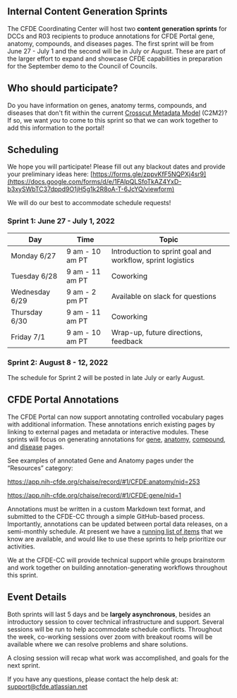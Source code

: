 ## Internal Content Generation Sprints

The CFDE Coordinating Center will host two **content generation sprints** for DCCs and R03 recipients to produce annotations for CFDE Portal gene, anatomy, compounds, and diseases pages. The first sprint will be from June 27 - July 1 and the second will be in July or August. These are part of the larger effort to expand and showcase CFDE capabilities in preparation for the September demo to the Council of Councils.

## Who should participate?

Do you have information on genes, anatomy terms, compounds, and diseases that don't fit within the current [Crosscut Metadata Model](https://github.com/nih-cfde/published-documentation/wiki) (C2M2)? If so, we want *you* to come to this sprint so that we can work together to add this information to the portal!

## Scheduling

We hope you will participate! Please fill out any blackout dates and provide your preliminary ideas here: [https://forms.gle/zppvKfF5NQPXj4sr9](https://docs.google.com/forms/d/e/1FAIpQLSfoTkAZ4YxD-b3xySWbTC37dppd9O1jH5g1k2R8oA-T-6JcYQ/viewform) 

We will do our best to accommodate schedule requests!

### Sprint 1: June 27 - July 1, 2022


| Day | Time | Topic |
| --- | --- | --- |
| Monday 6/27| 9 am - 10 am PT | Introduction to sprint goal and workflow, sprint logistics |
| Tuesday 6/28 | 9 am - 11 am PT | Coworking |
| Wednesday 6/29 | 9 am - 2 pm PT  | Available on slack for questions |
| Thursday 6/30 | 9 am - 11 am PT | Coworking |
| Friday 7/1 | 9 am - 10 am PT | Wrap-up, future directions, feedback |


### Sprint 2: August 8 - 12, 2022

The schedule for Sprint 2 will be posted in late July or early August.

## CFDE Portal Annotations

The CFDE Portal can now support annotating controlled vocabulary pages with additional information. These annotations enrich existing pages by linking to external pages and metadata or interactive modules. These sprints will focus on generating annotations for [gene](https://app.nih-cfde.org/chaise/record/#1/CFDE:gene/nid=1), [anatomy](https://app.nih-cfde.org/chaise/record/#1/CFDE:anatomy/nid=1), [compound](https://app.nih-cfde.org/chaise/record/#1/CFDE:compound/nid=1), and [disease](https://app.nih-cfde.org/chaise/record/#1/CFDE:disease/nid=1) pages.

See examples of annotated Gene and Anatomy pages under the “Resources” category:

<https://app.nih-cfde.org/chaise/record/#1/CFDE:anatomy/nid=253>

<https://app.nih-cfde.org/chaise/record/#1/CFDE:gene/nid=1>

Annotations must be written in a custom Markdown text format, and submitted to the CFDE-CC through a simple GitHub-based process. Importantly, annotations can be updated between portal data releases, on a semi-monthly schedule.
At present we have a [running list of items](https://docs.google.com/spreadsheets/d/1NOIOg6zfkU4DwD0jwmAdOZdrII6sobbc04nUd1XY32I/edit#gid=0) that we know are available, and would like to use these sprints to help prioritize our activities.

We at the CFDE-CC will provide technical support while groups brainstorm and work together on building annotation-generating workflows throughout this sprint.

## Event Details

Both sprints will last 5 days and be **largely asynchronous**, besides an introductory session to cover technical infrastructure and support. Several sessions will be run to help accommodate schedule conflicts. Throughout the week, co-working sessions over zoom with breakout rooms will be available where we can resolve problems and share solutions.

A closing session will recap what work was accomplished, and goals for the next sprint.

If you have any questions, please contact the help desk at: support@cfde.atlassian.net 
